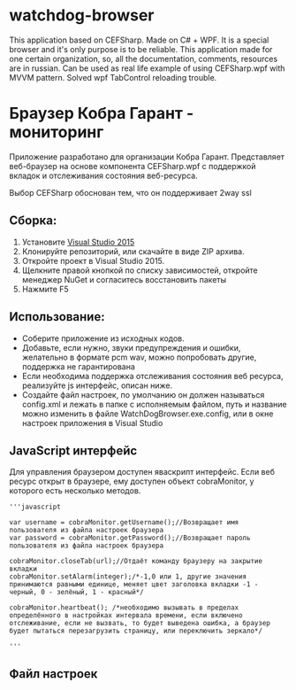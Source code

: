# watchdog-browser
This application based on CEFSharp. Made on C# + WPF. It is a special browser and it's only purpose is to be reliable. This application made for one certain organization, so, all the documentation, comments, resources are in russian. Can be used as real life example of using CEFSharp.wpf with MVVM pattern. Solved wpf TabControl reloading trouble.


# Браузер Кобра Гарант - мониторинг
Приложение разработано для организации Кобра Гарант. Представляет веб-браузер на основе компонента CEFSharp.wpf с поддержкой вкладок и отслеживания состояния веб-ресурса.

Выбор CEFSharp обоснован тем, что он поддерживает 2way ssl


## Сборка:
1. Установите [Visual Studio 2015](https://www.visualstudio.com/ru/vs/community/)
2. Клонируйте репозиторий, или скачайте в виде ZIP архива.
3. Откройте проект в Visual Studio 2015.
4. Щелкните правой кнопкой по списку зависимостей, откройте менеджер NuGet и согласитесь восстановить пакеты
5. Нажмите F5

## Использование: 
+ Соберите приложение из исходных кодов.
+ Добавьте, если нужно, звуки предупреждения и ошибки, желательно в формате pcm wav, можно попробовать другие, поддержка не гарантирована
+ Если необходима поддержка отслеживания состояния веб ресурса, реализуйте js интерфейс, описан ниже.
+ Создайте файл настроек, по умолчанию он должен называться config.xml и лежать в папке с исполняемым файлом, путь и название можно изменить в файле WatchDogBrowser.exe.config, или в окне настроек приложения в Visual Studio

## JavaScript интерфейс
Для управления браузером доступен яваскрипт интерфейс. Если веб ресурс открыт в браузере, ему доступен объект cobraMonitor, у которого есть несколько методов.

    '''javascript

    var username = cobraMonitor.getUsername();//Возвращает имя пользователя из файла настроек браузера
    var password = cobraMonitor.getPassword();//Возвращает пароль пользователя из файла настроек браузера

    cobraMonitor.closeTab(url);//Отдаёт команду браузеру на закрытие вкладки
    cobraMonitor.setAlarm(integer);/*-1,0 или 1, другие значения принимаются равными единице, меняет цвет заголовка вкладки -1 - черный, 0 - зелёный, 1 - красный*/

    cobraMonitor.heartbeat(); /*необходимо вызывать в пределах определённого в настройках интервала времени, если включено отслеживание, если не вызвать, то будет выведена ошибка, а браузер будет пытаться перезагрузить страницу, или переключить зеркало*/

    '''

## Файл настроек
